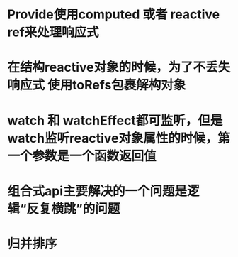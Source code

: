 # Provide使用computed 或者 reactive ref来处理响应式
# 在结构reactive对象的时候，为了不丢失响应式 使用toRefs包裹解构对象
# watch 和 watchEffect都可监听，但是watch监听reactive对象属性的时候，第一个参数是一个函数返回值
# 组合式api主要解决的一个问题是逻辑“反复横跳”的问题
# 归并排序